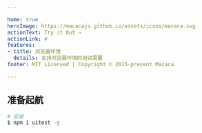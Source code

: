 ```yaml
---

home: true
heroImage: https://macacajs.github.io/assets/icons/macaca.svg
actionText: Try it Out →
actionLink: #
features:
- title: 浏览器环境
  details: 支持浏览器环境的测试需要
footer: MIT Licensed | Copyright © 2015-present Macaca

---
```


## 准备起航

```bash
# 安装
$ npm i uitest -g
```

